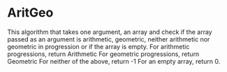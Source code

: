 # AritGeo
This algorithm that takes one argument, an array and check if the array passed as an argument is arithmetic, geometric, neither arithmetic nor geometric in progression or if the array is empty. For arithmetic progressions, return Arithmetic For geometric progressions, return Geometric For neither of the above, return -1 For an empty array, return 0. 
